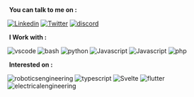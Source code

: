 
<p>

<br>
<p align='left'>
  &nbsp;<b>You can talk to me on :</b><br>

[![Linkedin](https://img.icons8.com/fluency/40/000000/linkedin.png)](https://www.linkedin.com/in/rida-e-75a574257/ "Linkedin")
[![Twitter](https://img.icons8.com/fluency/40/000000/twitter.png)](https://twitter.com/RidaEssahi "Twitter")
[![discord](https://img.icons8.com/fluency/40/000000/discord.png)](https://discord.gg/nightcrew "Discord")


<p align='left'>
  &nbsp;<b>I Work with :</b>

![vscode](https://img.icons8.com/color/50/000000/visual-studio-code-2019.png "vscode")
![bash](https://img.icons8.com/plasticine/50/000000/bash.png "bash")
![python](https://img.icons8.com/color/48/000000/python--v1.png "python")
![Javascript](https://img.icons8.com/fluency/50/000000/c.png
"C")
![Javascript](https://img.icons8.com/color/50/000000/javascript--v1.png "Javascript")
![php](https://img.icons8.com/fluency/50/000000/php.png
"php")








  <p align='left'>
  &nbsp;<b>Interested on :</b>

![roboticsengineering](https://img.icons8.com/fluency/50/000000/robot.png
"Robotics engineering")
![typescript](https://img.icons8.com/color/50/000000/typescript.png "Typescript")
![Svelte](https://img.icons8.com/doodle/50/000000/svetle.png "Svelte")
![flutter](https://img.icons8.com/fluency/50/000000/flutter.png "flutter")
![electricalengineering](https://img.icons8.com/fluency/50/000000/electrical.png
 "Electrical")<br><br><br>

<h1>




</p><br><br>

